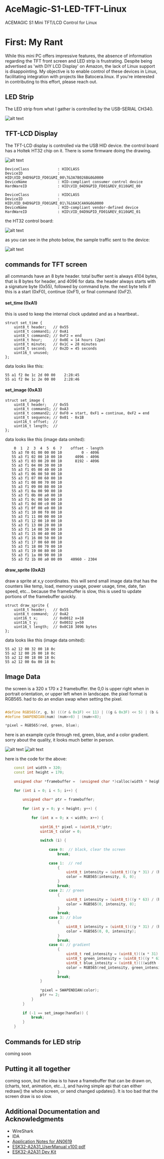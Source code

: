 # AceMagic-S1-LED-TFT-Linux
ACEMAGIC S1 Mini TFT/LCD Control for Linux

# First: My Rant

While this mini PC offers impressive features, the absence of information regarding the TFT front screen and LED strip is frustrating. Despite being advertised as 'with DIY LCD Display' on Amazon, the lack of Linux support is disappointing. My objective is to enable control of these devices in Linux, facilitating integration with projects like Batocera.linux. If you're interested in contributing to this effort, please reach out.   

## LED Strip

The LED strip from what I gather is controlled by the USB-SERIAL CH340.

![alt text](images/ch340.png?raw=true)

## TFT-LCD Display

The TFT-LCD display is controlled via the USB HID device. the control board has a Holtek HT32 chip on it. There is some firmware doing the drawing. 

![alt text](images/tft-lcd.png?raw=true)

    DeviceClass             : HIDCLASS
    DeviceID                : HID\VID_04D9&PID_FD01&MI_00\7&3A7B026B&0&0000
    DeviceName              : HID-compliant consumer control device
    HardWareID              : HID\VID_04D9&PID_FD01&REV_0110&MI_00

    DeviceClass             : HIDCLASS
    DeviceID                : HID\VID_04D9&PID_FD01&MI_01\7&16A3C4A9&0&0000
    DeviceName              : HID-compliant vendor-defined device
    HardWareID              : HID\VID_04D9&PID_FD01&REV_0110&MI_01

the HT32 control board:

![alt text](images/board.jpeg)


as you can see in the photo below, the sample traffic sent to the device:

![alt text](images/capture1.png?raw=true)

## commands for TFT screen

all commands have an 8 byte header. total buffer sent is always 4104 bytes, that is 8 bytes for header, and 4096 for data. the header always starts with a signature byte (0x55), followed by command byte. the next byte tells if this is a start (0xF0), continue (0xF1), or final command (0xF2). 

#### set_time (0xA1)

this is used to keep the internal clock updated and as a heartbeat..

```
struct set_time {
    uint8_t header;   // 0x55
    uint8_t command1; // 0xA1
    uint8_t command2; // 0xF2 = end
    uint8_t hour;     // 0x0E = 14 hours (2pm)
    uint8_t minute;   // 0x1C = 28 minutes
    uint8_t second;   // 0x2D = 45 seconds
    uint16_t unused;
};
```

data looks like this:
```
55 a1 f2 0e 1c 2d 00 00    2:28:45
55 a1 f2 0e 1c 2e 00 00    2:28:46
```

#### set_image (0xA3)

```
struct set_image {
    uint8_t header;   // 0x55
    uint8_t command1; // 0xA3
    uint8_t command2; // 0xF0 = start, 0xF1 = continue, 0xF2 = end
    uint8_t sequence; // 0x01 - 0x1B
    uint16_t offset;  // 
    uint16_t length;  //
};
```

data looks like this (image data omited):

```
    0  1  2  3  4  5  6  7    offset - length
   55 a3 f0 01 00 00 00 10         0 - 4096      
   55 a3 f1 02 00 10 00 10      4096 - 4096      
   55 a3 f1 03 00 20 00 10      8192 - 4096            
   55 a3 f1 04 00 30 00 10     
   55 a3 f1 05 00 40 00 10     
   55 a3 f1 06 00 50 00 10     
   55 a3 f1 07 00 60 00 10     
   55 a3 f1 08 00 70 00 10     
   55 a3 f1 09 00 80 00 10     
   55 a3 f1 0a 00 90 00 10     
   55 a3 f1 0b 00 a0 00 10     
   55 a3 f1 0c 00 b0 00 10     
   55 a3 f1 0d 00 c0 00 10      
   55 a3 f1 0f 00 e0 00 10      
   55 a3 f1 10 00 f0 00 10     
   55 a3 f1 11 00 00 00 10     
   55 a3 f1 12 00 10 00 10     
   55 a3 f1 13 00 20 00 10     
   55 a3 f1 14 00 30 00 10     
   55 a3 f1 15 00 40 00 10     
   55 a3 f1 16 00 50 00 10     
   55 a3 f1 17 00 60 00 10     
   55 a3 f1 18 00 70 00 10     
   55 a3 f1 19 00 80 00 10     
   55 a3 f1 1a 00 90 00 10     
   55 a3 f2 1b 00 a0 00 09    40960 - 2304
```

#### draw_sprite (0xA2)

draw a sprite at x,y coordinates. this will send small image data that has the counters like temp, load, memory usage, power usage, time, date, fan speed, etc... because the framebuffer is slow, this is used to update portions of the framebuffer quickly.

```
struct draw_sprite {
    uint8_t header;   // 0x55
    uint8_t command;  // 0xA2
    uint16_t x;       // 0x0012 x=18
    uint16_t y;       // 0x0032 y=50
    uint16_t length;  // 0x0C18 3096 bytes
};
```

data looks like this (image data omited):

```
55 a2 12 00 32 00 18 0c 
55 a2 12 00 26 00 18 0c 
55 a2 12 00 18 00 18 0c 
55 a2 12 00 0a 00 18 0c
```
## Image Data

the screen is a 320 x 170 x 2 framebuffer. the 0,0 is upper right when in portrait orientation, or upper left when in landscape. the pixel format is RGB565. had to do an endian swap when setting the pixel.

```c++

#define RGB565(r, g, b) (((r & 0x1F) << 11) | ((g & 0x3F) << 5) | (b & 0x1F))
#define SWAPENDIAN(num) (num>>8) | (num<<8);

*pixel = RGB565(red, green, blue);

```

here is an example cycle through red, green, blue, and a color gradient. sorry about the quality, it looks much better in person.

![alt text](images/framebuffer.gif?raw=true)
![alt text](images/colors_small.png?raw=true)

here is the code for the above:

```c++
    const int width = 320;
    const int height = 170;
    
    unsigned char *framebuffer =  (unsigned char *)calloc(width * height, 2);
    
    for (int i = 0; i < 5; i++) {
    
        unsigned char* ptr = framebuffer;
    
        for (int y = 0; y < height; y++) {
    
            for (int x = 0; x < width; x++) {
    
                uint16_t* pixel = (uint16_t*)ptr;
                uint16_t color = 0;
    
                switch (i) {
    
                    case 0:  // black, clear the screen
                        break;
    
                    case 1:  // red
                        {
                            uint8_t intensity = (uint8_t)((y * 31) / (height - 1));
                            color = RGB565(intensity, 0, 0);
                        }
                        break;
                    case 2: // green
                        {
                            uint8_t intensity = (uint8_t)((y * 63) / (height - 1));
                            color = RGB565(0, intensity, 0);
                        }
                        break;
                    case 3: // blue
                        {
                            uint8_t intensity = (uint8_t)((y * 31) / (height - 1));
                            color = RGB565(0, 0, intensity);
                        }
                        break;
                    case 4: // gradient
                        {
                            uint8_t red_intensity = (uint8_t)((x * 31) / (width - 1));
                            uint8_t green_intensity = (uint8_t)((y * 63) / (height - 1));
                            uint8_t blue_intesity = (uint8_t)(((width - x - 1) * 31) / (width - 1));
                            color = RGB565(red_intensity, green_intensity, blue_intesity);
                        }
                        break;
                }
    
                *pixel = SWAPENDIAN(color);
                ptr += 2;
            }
        }
    
        if (-1 == set_image(handle)) {
            break;
        }
    }
```

## Commands for LED strip

coming soon

## Putting it all together

coming soon, but the idea is to have a framebuffer that can be drawn on, (charts, text, animation, etc...), and having simple api that can either redraw() the whole screen, or send changed updates(). It is too bad that the screen draw is so slow.

## Additional Documentation and Acknowledgments

* WireShark
* IDA
* [Application Notes for AN0619](https://www.holtek.com/page/applicationNotes/AN0619)
* [ESK32-A2A31_UserManual v100 pdf](https://www.holtek.com/WebAPI/187541/ESK32-A2A31_UserManualv100.pdf/c8975661-c04f-4b33-8cc2-dc2e5aa3026c)
* [ESK32-A2A31 Dev Kit](https://www.holtek.com/page/detail/dev_kit/ESK32-A2A31)

